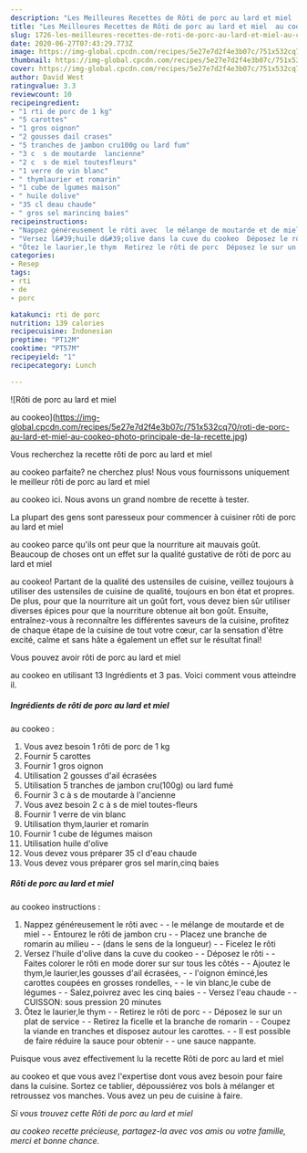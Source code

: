```yaml
---
description: "Les Meilleures Recettes de Rôti de porc au lard et miel  au cookeo"
title: "Les Meilleures Recettes de Rôti de porc au lard et miel  au cookeo"
slug: 1726-les-meilleures-recettes-de-roti-de-porc-au-lard-et-miel-au-cookeo
date: 2020-06-27T07:43:29.773Z
image: https://img-global.cpcdn.com/recipes/5e27e7d2f4e3b07c/751x532cq70/roti-de-porc-au-lard-et-miel-au-cookeo-photo-principale-de-la-recette.jpg
thumbnail: https://img-global.cpcdn.com/recipes/5e27e7d2f4e3b07c/751x532cq70/roti-de-porc-au-lard-et-miel-au-cookeo-photo-principale-de-la-recette.jpg
cover: https://img-global.cpcdn.com/recipes/5e27e7d2f4e3b07c/751x532cq70/roti-de-porc-au-lard-et-miel-au-cookeo-photo-principale-de-la-recette.jpg
author: David West
ratingvalue: 3.3
reviewcount: 10
recipeingredient:
- "1 rti de porc de 1 kg"
- "5 carottes"
- "1 gros oignon"
- "2 gousses dail crases"
- "5 tranches de jambon cru100g ou lard fum"
- "3 c  s de moutarde  lancienne"
- "2 c  s de miel toutesfleurs"
- "1 verre de vin blanc"
- " thymlaurier et romarin"
- "1 cube de lgumes maison"
- " huile dolive"
- "35 cl deau chaude"
- " gros sel marincinq baies"
recipeinstructions:
- "Nappez généreusement le rôti avec  le mélange de moutarde et de miel  Entourez le rôti de jambon cru  Placez une branche de romarin au milieu  (dans le sens de la longueur)  Ficelez le rôti"
- "Versez l&#39;huile d&#39;olive dans la cuve du cookeo  Déposez le rôti  Faites colorer le rôti en mode dorer sur sur tous les côtés  Ajoutez le thym,le laurier,les gousses d&#39;ail écrasées,  l&#39;oignon émincé,les carottes coupées en grosses rondelles,  le vin blanc,le cube de légumes  Salez,poivrez avec les cinq baies  Versez l&#39;eau chaude  CUISSON: sous pression 20 minutes"
- "Ôtez le laurier,le thym  Retirez le rôti de porc  Déposez le sur un plat de service  Retirez la ficelle et la branche de romarin  Coupez la viande en tranches et disposez autour les carottes.  Il est possible de faire réduire la sauce pour obtenir  une sauce nappante."
categories:
- Resep
tags:
- rti
- de
- porc

katakunci: rti de porc 
nutrition: 139 calories
recipecuisine: Indonesian
preptime: "PT12M"
cooktime: "PT57M"
recipeyield: "1"
recipecategory: Lunch

---
```



![Rôti de porc au lard et miel

au cookeo](https://img-global.cpcdn.com/recipes/5e27e7d2f4e3b07c/751x532cq70/roti-de-porc-au-lard-et-miel-au-cookeo-photo-principale-de-la-recette.jpg)

Vous recherchez la recette rôti de porc au lard et miel

au cookeo parfaite? ne cherchez plus! Nous vous fournissons uniquement le meilleur rôti de porc au lard et miel

au cookeo ici. Nous avons un grand nombre de recette à tester.

La plupart des gens sont paresseux pour commencer à cuisiner rôti de porc au lard et miel

au cookeo parce qu'ils ont peur que la nourriture ait mauvais goût. Beaucoup de choses ont un effet sur la qualité gustative de rôti de porc au lard et miel

au cookeo! Partant de la qualité des ustensiles de cuisine, veillez toujours à utiliser des ustensiles de cuisine de qualité, toujours en bon état et propres. De plus, pour que la nourriture ait un goût fort, vous devez bien sûr utiliser diverses épices pour que la nourriture obtenue ait bon goût. Ensuite, entraînez-vous à reconnaître les différentes saveurs de la cuisine, profitez de chaque étape de la cuisine de tout votre cœur, car la sensation d'être excité, calme et sans hâte a également un effet sur le résultat final!

<!--inarticleads1-->

Vous pouvez avoir rôti de porc au lard et miel

au cookeo en utilisant 13 Ingrédients et 3 pas. Voici comment vous atteindre il.

##### Ingrédients de rôti de porc au lard et miel

au cookeo :

1. Vous avez besoin 1 rôti de porc de 1 kg
1. Fournir 5 carottes
1. Fournir 1 gros oignon
1. Utilisation 2 gousses d&#39;ail écrasées
1. Utilisation 5 tranches de jambon cru(100g) ou lard fumé
1. Fournir 3 c à s de moutarde à l&#39;ancienne
1. Vous avez besoin 2 c à s de miel toutes-fleurs
1. Fournir 1 verre de vin blanc
1. Utilisation  thym,laurier et romarin
1. Fournir 1 cube de légumes maison
1. Utilisation  huile d&#39;olive
1. Vous devez vous préparer 35 cl d&#39;eau chaude
1. Vous devez vous préparer  gros sel marin,cinq baies




<!--inarticleads2-->

##### Rôti de porc au lard et miel

au cookeo instructions :

1. Nappez généreusement le rôti avec -  - le mélange de moutarde et de miel -  - Entourez le rôti de jambon cru -  - Placez une branche de romarin au milieu -  - (dans le sens de la longueur) -  - Ficelez le rôti
1. Versez l&#39;huile d&#39;olive dans la cuve du cookeo -  - Déposez le rôti -  - Faites colorer le rôti en mode dorer sur sur tous les côtés -  - Ajoutez le thym,le laurier,les gousses d&#39;ail écrasées, -  - l&#39;oignon émincé,les carottes coupées en grosses rondelles, -  - le vin blanc,le cube de légumes -  - Salez,poivrez avec les cinq baies -  - Versez l&#39;eau chaude -  - CUISSON: sous pression 20 minutes
1. Ôtez le laurier,le thym -  - Retirez le rôti de porc -  - Déposez le sur un plat de service -  - Retirez la ficelle et la branche de romarin -  - Coupez la viande en tranches et disposez autour les carottes. -  - Il est possible de faire réduire la sauce pour obtenir -  - une sauce nappante.




<!--inarticleads1-->

<p>
Puisque vous avez effectivement lu la recette Rôti de porc au lard et miel

au cookeo et que vous avez l'expertise dont vous avez besoin pour faire dans la cuisine. Sortez ce tablier, dépoussiérez vos bols à mélanger et retroussez vos manches. Vous avez un peu de cuisine à faire.
</p>

<p>
<i>Si vous trouvez cette Rôti de porc au lard et miel

au cookeo recette précieuse, partagez-la avec vos amis ou votre famille, merci et bonne chance.</i>
</p>
